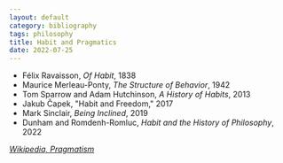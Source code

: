 ```yaml
---
layout: default
category: bibliography
tags: philosophy
title: Habit and Pragmatics
date: 2022-07-25
---
```


* Félix Ravaisson, *Of Habit*, 1838
* Maurice Merleau-Ponty, *The Structure of Behavior*, 1942
* Tom Sparrow and Adam Hutchinson, *A History of Habits*, 2013
* Jakub Čapek, "Habit and Freedom," 2017
* Mark Sinclair, *Being Inclined*, 2019
* Dunham and Romdenh-Romluc, *Habit and the History of Philosophy*, 2022

[*Wikipedia, Pragmatism*](https://en.wikipedia.org/wiki/Pragmatism)
